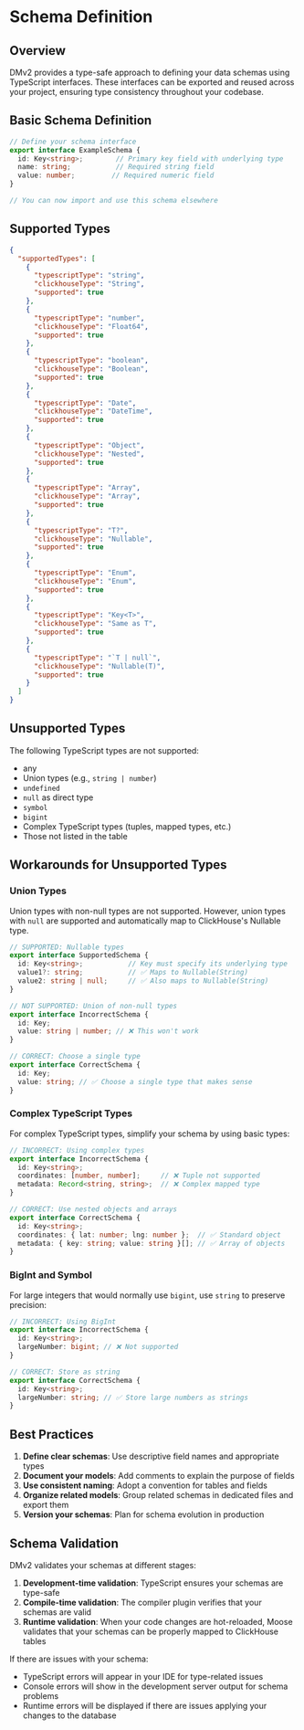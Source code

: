 # Schema Definition

## Overview
DMv2 provides a type-safe approach to defining your data schemas using TypeScript interfaces. These interfaces can be exported and reused across your project, ensuring type consistency throughout your codebase.

## Basic Schema Definition

```typescript
// Define your schema interface
export interface ExampleSchema {
  id: Key<string>;        // Primary key field with underlying type
  name: string;           // Required string field
  value: number;         // Required numeric field
}

// You can now import and use this schema elsewhere
```

## Supported Types

```JSON
{
  "supportedTypes": [
    {
      "typescriptType": "string",
      "clickhouseType": "String",
      "supported": true
    },
    {
      "typescriptType": "number",
      "clickhouseType": "Float64",
      "supported": true
    },
    {
      "typescriptType": "boolean",
      "clickhouseType": "Boolean",
      "supported": true
    },
    {
      "typescriptType": "Date",
      "clickhouseType": "DateTime",
      "supported": true
    },
    {
      "typescriptType": "Object",
      "clickhouseType": "Nested",
      "supported": true
    },
    {
      "typescriptType": "Array",
      "clickhouseType": "Array",
      "supported": true
    },
    {
      "typescriptType": "T?",
      "clickhouseType": "Nullable",
      "supported": true
    },
    {
      "typescriptType": "Enum",
      "clickhouseType": "Enum",
      "supported": true
    },
    {
      "typescriptType": "Key<T>",
      "clickhouseType": "Same as T",
      "supported": true
    },
    {
      "typescriptType": "`T | null`",
      "clickhouseType": "Nullable(T)",
      "supported": true
    }
  ]
}
```

## Unsupported Types

The following TypeScript types are not supported:
- any
- Union types (e.g., `string | number`)
- `undefined`
- `null` as direct type
- `symbol`
- `bigint`
- Complex TypeScript types (tuples, mapped types, etc.)
- Those not listed in the table

## Workarounds for Unsupported Types

### Union Types
Union types with non-null types are not supported. However, union types with `null` are supported and automatically map to ClickHouse's Nullable type.

```typescript
// SUPPORTED: Nullable types
export interface SupportedSchema {
  id: Key<string>;           // Key must specify its underlying type
  value1?: string;           // ✅ Maps to Nullable(String)
  value2: string | null;     // ✅ Also maps to Nullable(String)
}

// NOT SUPPORTED: Union of non-null types
export interface IncorrectSchema {
  id: Key;
  value: string | number; // ❌ This won't work
}

// CORRECT: Choose a single type
export interface CorrectSchema {
  id: Key;
  value: string; // ✅ Choose a single type that makes sense
}
```

### Complex TypeScript Types
For complex TypeScript types, simplify your schema by using basic types:

```typescript
// INCORRECT: Using complex types
export interface IncorrectSchema {
  id: Key<string>;
  coordinates: [number, number];     // ❌ Tuple not supported
  metadata: Record<string, string>;  // ❌ Complex mapped type
}

// CORRECT: Use nested objects and arrays
export interface CorrectSchema {
  id: Key<string>;
  coordinates: { lat: number; lng: number };  // ✅ Standard object
  metadata: { key: string; value: string }[]; // ✅ Array of objects
}
```

### BigInt and Symbol
For large integers that would normally use `bigint`, use `string` to preserve precision:

```typescript
// INCORRECT: Using BigInt
export interface IncorrectSchema {
  id: Key<string>;
  largeNumber: bigint; // ❌ Not supported
}

// CORRECT: Store as string
export interface CorrectSchema {
  id: Key<string>;
  largeNumber: string; // ✅ Store large numbers as strings
}
```

## Best Practices

1. **Define clear schemas**: Use descriptive field names and appropriate types
2. **Document your models**: Add comments to explain the purpose of fields
3. **Use consistent naming**: Adopt a convention for tables and fields
4. **Organize related models**: Group related schemas in dedicated files and export them
5. **Version your schemas**: Plan for schema evolution in production

## Schema Validation

DMv2 validates your schemas at different stages:
1. **Development-time validation**: TypeScript ensures your schemas are type-safe
2. **Compile-time validation**: The compiler plugin verifies that your schemas are valid
3. **Runtime validation**: When your code changes are hot-reloaded, Moose validates that your schemas can be properly mapped to ClickHouse tables

If there are issues with your schema:
- TypeScript errors will appear in your IDE for type-related issues
- Console errors will show in the development server output for schema problems
- Runtime errors will be displayed if there are issues applying your changes to the database 
